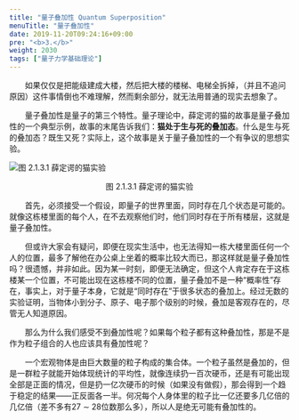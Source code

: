 ```yaml
---
title: "量子叠加性 Quantum Superposition"
menuTitle: "量子叠加性"
date: 2019-11-20T09:24:16+09:00
pre: "<b>3.</b>"
weight: 2030
tags: ["量子力学基础理论"]
---
```


&emsp;&emsp;如果仅仅是把能级建成大楼，然后把大楼的楼梯、电梯全拆掉，（并且不追问原因）这件事情倒也不难理解，然而剩余部分，就无法用普通的现实去想象了。

&emsp;&emsp;量子叠加性是量子的第三个特性。量子理论中，薛定谔的猫的故事是量子叠加性的一个典型示例，故事的末尾告诉我们：**猫处于生与死的叠加态**。什么是生与死的叠加态？既生又死？实际上，这个故事是关于量子叠加性的一个有争议的思想实验。

![图 2.1.3.1 薛定谔的猫实验](/images/图%202.1.3.1%20薛定谔的猫实验.png)
<div align=center>图 2.1.3.1 薛定谔的猫实验</div>

&emsp;&emsp;首先，必须接受一个假设，即量子的世界里面，同时存在几个状态是可能的。就像这栋楼里面的每个人，在不去观察他们时，他们同时存在于所有楼层，这就是量子叠加性。

&emsp;&emsp;但或许大家会有疑问，即便在现实生活中，也无法得知一栋大楼里面任何一个人的位置，最多了解他在办公桌上坐着的概率比较大而已，那这样就是量子叠加性吗？很遗憾，并非如此。因为某一时刻，即便无法确定，但这个人肯定存在于这栋楼某一个位置，不可能出现在这栋楼不同的位置，量子叠加不是一种“概率性”存在，事实上，对于量子本身，它就是“同时存在”于很多状态的叠加上。经过无数的实验证明，当物体小到分子、原子、电子那个级别的时候，叠加是客观存在的，尽管无人知道原因。

&emsp;&emsp;那么为什么我们感受不到叠加性呢？如果每个粒子都有这种叠加性，那是不是作为粒子组合的人也应该具有叠加性呢？

&emsp;&emsp;一个宏观物体是由巨大数量的粒子构成的集合体。一个粒子虽然是叠加的，但是一群粒子就能开始体现统计的平均性，就像连续扔一百次硬币，还是有可能出现全部是正面的情况，但是扔一亿次硬币的时候（如果没有做假），那会得到一个趋于稳定的结果——正反面各一半。何况每个人身体里的粒子比一亿还要多几亿倍的几亿倍（差不多有27 ∼ 28位数那么多），所以人是绝无可能有叠加性的。
